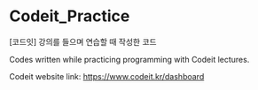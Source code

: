 # Codeit_Practice
[코드잇] 강의를 들으며 연습할 때 작성한 코드  

Codes written while practicing programming with Codeit lectures.  

Codeit website link: https://www.codeit.kr/dashboard
